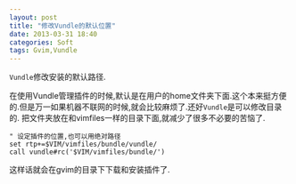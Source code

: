 ```yaml
---
layout: post
title: "修改Vundle的默认位置"
date: 2013-03-31 18:40
categories: Soft
tags: Gvim,Vundle
---
```


`Vundle`修改安装的默认路径.

在使用Vundle管理插件的时候,默认是在用户的home文件夹下面.这个本来挺方便的.但是万一如果机器不联网的时候,就会比较麻烦了.还好`Vundle`是可以修改目录的.
把文件夹放在和vimfiles一样的目录下面,就减少了很多不必要的苦恼了.


```vim
" 设定插件的位置,也可以用绝对路径
set rtp+=$VIM/vimfiles/bundle/vundle/
call vundle#rc('$VIM/vimfiles/bundle/')
```

这样话就会在gvim的目录下下载和安装插件了.
